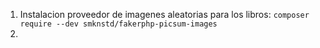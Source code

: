 1. Instalacion proveedor de imagenes aleatorias para los libros:
`composer require --dev smknstd/fakerphp-picsum-images`
2. 